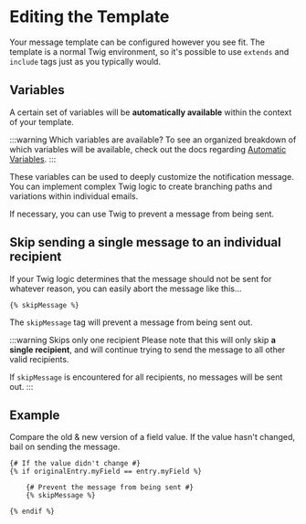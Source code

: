 # Editing the Template

Your message template can be configured however you see fit. The template is a normal Twig environment, so it's possible to use `extends` and `include` tags just as you typically would.

## Variables

A certain set of variables will be **automatically available** within the context of your template.

:::warning Which variables are available?
To see an organized breakdown of which variables will be available, check out the docs regarding [Automatic Variables](/messages/variables/).
:::

These variables can be used to deeply customize the notification message. You can implement complex Twig logic to create branching paths and variations within individual emails. 

If necessary, you can use Twig to prevent a message from being sent.

## Skip sending a single message to an individual recipient

If your Twig logic determines that the message should not be sent for whatever reason, you can easily abort the message like this...

```twig
{% skipMessage %}
```

The `skipMessage` tag will prevent a message from being sent out.

:::warning Skips only one recipient
Please note that this will only skip **a single recipient**, and will continue trying to send the message to all other valid recipients.

If `skipMessage` is encountered for all recipients, no messages will be sent out.
:::

## Example

Compare the old & new version of a field value. If the value hasn't changed, bail on sending the message.

```twig
{# If the value didn't change #}
{% if originalEntry.myField == entry.myField %}

    {# Prevent the message from being sent #}
    {% skipMessage %}

{% endif %}
```
